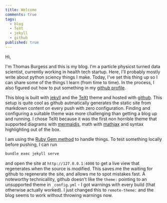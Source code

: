 ```yaml
---
title: Welcome
comments: true
tags:
  - blog
  - TeXt
  - jekyll
  - github
published: true
---
```


Hi,

I'm Thomas Burgess and this is my blog. I'm a particle physicst turned data scientist, currently working in health tech startup. Here, I'll probably mostly write about python sciency things I make. Today, I've set this thing up so I can share some of the things I learn (from time to time). In the process, I also figured out how to put something in my [github profile](https://github.com/thomasburgess). 

This blog is built with [jekyll](http://jekyllrb.com/) and the [TeXt](https://github.com/kitian616/jekyll-TeXt-theme) theme and hosted with [github](https://github.com/). This setup is quite cool as github autmatically generates the static site from markdown content on every push with zero configuration. Finding and configuring a suitable theme was more challenging than getting a blog up and running. I chose TeXt because it was the first non horrible theme that supported diagrams with [mermaidjs](https://mermaid-js.github.io/mermaid/#/), math with [mathjax](https://www.mathjax.org/) and syntax highlighting out of the box.

I am using the [Ruby Gem method](https://tianqi.name/jekyll-TeXt-theme/docs/en/quick-start#ruby-gem-method) to handle things. To test something locally before pushing, I can run
```sh
bundle exec jekyll serve
```
and open the site at `http://127.0.0.1:4000` to get a live view that regenerates when the source is modified. This saves me the waiting for github to regenerate the site, and allows me to spot mistakes fast. A noteworthy technicallity, github doesn't like the `theme:` pointing to an unsupported theme in `_config.yml` - I got warnings with every build (that otherwise actually worked). I just changed this to `remote-theme:` and the blog seems to work without throwing warnings now.

